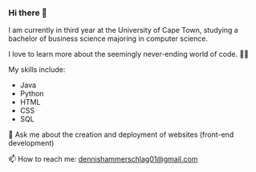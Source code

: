 ### Hi there 👋

I am currently in third year at the University of Cape Town, studying a bachelor of business science majoring in computer science. 


I love to learn more about the seemingly never-ending world of code. 👨‍💻 


My skills include:
  - Java
  - Python
  - HTML
  - CSS
  - SQL

 
 
 
 💬 Ask me about the creation and deployment of websites (front-end development)
 
 
 📫 How to reach me: dennishammerschlag01@gmail.com


